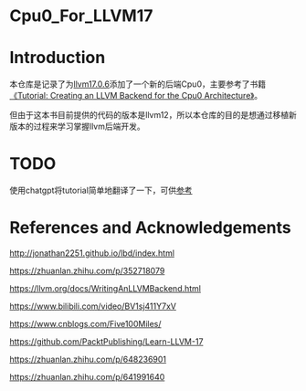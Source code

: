 # Cpu0_For_LLVM17

# Introduction

本仓库是记录了为[llvm17.0.6](https://github.com/llvm/llvm-project/releases/tag/llvmorg-17.0.6)添加了一个新的后端Cpu0，主要参考了书籍[《Tutorial: Creating an LLVM Backend for
the Cpu0 Architecture》](https://jonathan2251.github.io/lbd/index.html)。

但由于这本书目前提供的代码的版本是llvm12，所以本仓库的目的是想通过移植新版本的过程来学习掌握llvm后端开发。



# TODO




使用chatgpt将tutorial简单地翻译了一下，可供[参考](https://docs.qq.com/doc/DUlV4TE5LbEpjT21F)


# References and Acknowledgements

http://jonathan2251.github.io/lbd/index.html

https://zhuanlan.zhihu.com/p/352718079


https://llvm.org/docs/WritingAnLLVMBackend.html


https://www.bilibili.com/video/BV1sj411Y7xV

https://www.cnblogs.com/Five100Miles/


https://github.com/PacktPublishing/Learn-LLVM-17

https://zhuanlan.zhihu.com/p/648236901

https://zhuanlan.zhihu.com/p/641991640